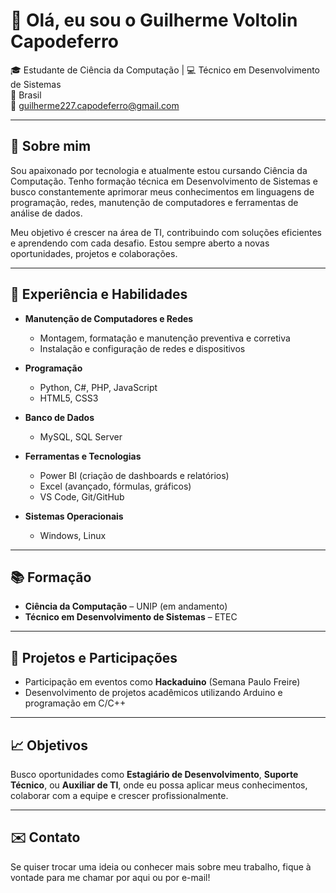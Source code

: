 # 👋 Olá, eu sou o Guilherme Voltolin Capodeferro

🎓 Estudante de Ciência da Computação | 💻 Técnico em Desenvolvimento de Sistemas  
📍 Brasil  
📧 guilherme227.capodeferro@gmail.com 

---

## 🧠 Sobre mim

Sou apaixonado por tecnologia e atualmente estou cursando Ciência da Computação. Tenho formação técnica em Desenvolvimento de Sistemas e busco constantemente aprimorar meus conhecimentos em linguagens de programação, redes, manutenção de computadores e ferramentas de análise de dados.

Meu objetivo é crescer na área de TI, contribuindo com soluções eficientes e aprendendo com cada desafio. Estou sempre aberto a novas oportunidades, projetos e colaborações.

---

## 💼 Experiência e Habilidades

- **Manutenção de Computadores e Redes**
  - Montagem, formatação e manutenção preventiva e corretiva
  - Instalação e configuração de redes e dispositivos

- **Programação**
  - Python, C#, PHP, JavaScript
  - HTML5, CSS3

- **Banco de Dados**
  - MySQL, SQL Server

- **Ferramentas e Tecnologias**
  - Power BI (criação de dashboards e relatórios)
  - Excel (avançado, fórmulas, gráficos)
  - VS Code, Git/GitHub

- **Sistemas Operacionais**
  - Windows, Linux

---

## 📚 Formação

- **Ciência da Computação** – UNIP (em andamento)
- **Técnico em Desenvolvimento de Sistemas** – ETEC

---

## 🚀 Projetos e Participações

- Participação em eventos como **Hackaduino** (Semana Paulo Freire)
- Desenvolvimento de projetos acadêmicos utilizando Arduino e programação em C/C++

---

## 📈 Objetivos

Busco oportunidades como **Estagiário de Desenvolvimento**, **Suporte Técnico**, ou **Auxiliar de TI**, onde eu possa aplicar meus conhecimentos, colaborar com a equipe e crescer profissionalmente.

---

## ✉️ Contato

Se quiser trocar uma ideia ou conhecer mais sobre meu trabalho, fique à vontade para me chamar por aqui ou por e-mail!

